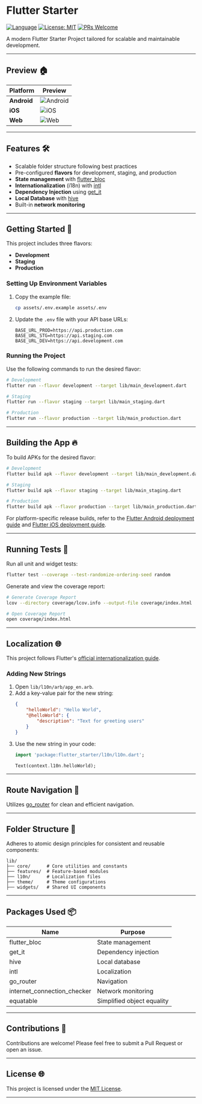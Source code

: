 # Flutter Starter

[![Language][dart_language_badge]](http://dart.dev)
[![License: MIT][license_badge]][license_link]
[![PRs Welcome][pr_welcome_badge]][repo_link]

A modern Flutter Starter Project tailored for scalable and maintainable development.

---

## Preview 🏠

| Platform     | Preview       |
| ------------ | ------------- |
| **Android**  | ![Android][android_preview] |
| **iOS**      | ![iOS][ios_preview]         |
| **Web**      | ![Web][web_preview]         |

---

## Features 🛠️

- Scalable folder structure following best practices
- Pre-configured **flavors** for development, staging, and production
- **State management** with [flutter_bloc](https://pub.dev/packages/flutter_bloc)
- **Internationalization** (i18n) with [intl](https://pub.dev/packages/intl)
- **Dependency Injection** using [get_it](https://pub.dev/packages/get_it)
- **Local Database** with [hive](https://pub.dev/packages/hive)
- Built-in **network monitoring**

---

## Getting Started 🚀

This project includes three flavors:

- **Development**
- **Staging**
- **Production**

### Setting Up Environment Variables

1. Copy the example file:
   ```sh
   cp assets/.env.example assets/.env
   ```
2. Update the `.env` file with your API base URLs:
   ```env
   BASE_URL_PROD=https://api.production.com
   BASE_URL_STG=https://api.staging.com
   BASE_URL_DEV=https://api.development.com
   ```

### Running the Project

Use the following commands to run the desired flavor:

```sh
# Development
flutter run --flavor development --target lib/main_development.dart

# Staging
flutter run --flavor staging --target lib/main_staging.dart

# Production
flutter run --flavor production --target lib/main_production.dart
```

---

## Building the App 🔥

To build APKs for the desired flavor:

```sh
# Development
flutter build apk --flavor development --target lib/main_development.dart

# Staging
flutter build apk --flavor staging --target lib/main_staging.dart

# Production
flutter build apk --flavor production --target lib/main_production.dart
```

For platform-specific release builds, refer to the [Flutter Android deployment guide](https://docs.flutter.dev/deployment/android) and [Flutter iOS deployment guide](https://docs.flutter.dev/deployment/ios).

---

## Running Tests 🧬

Run all unit and widget tests:

```sh
flutter test --coverage --test-randomize-ordering-seed random
```

Generate and view the coverage report:

```sh
# Generate Coverage Report
lcov --directory coverage/lcov.info --output-file coverage/index.html

# Open Coverage Report
open coverage/index.html
```

---

## Localization 🌐

This project follows Flutter's [official internationalization guide](https://flutter.dev/docs/development/accessibility-and-localization/internationalization).

### Adding New Strings

1. Open `lib/l10n/arb/app_en.arb`.
2. Add a key-value pair for the new string:
   ```json
   {
       "helloWorld": "Hello World",
       "@helloWorld": {
           "description": "Text for greeting users"
       }
   }
   ```
3. Use the new string in your code:
   ```dart
   import 'package:flutter_starter/l10n/l10n.dart';

   Text(context.l10n.helloWorld);
   ```

---

## Route Navigation 🛑

Utilizes [go_router](https://pub.dev/packages/go_router) for clean and efficient navigation.

---

## Folder Structure 🔬

Adheres to atomic design principles for consistent and reusable components:

```
lib/
├── core/      # Core utilities and constants
├── features/  # Feature-based modules
├── l10n/      # Localization files
├── theme/     # Theme configurations
├── widgets/   # Shared UI components
```

---

## Packages Used 📦

| Name                          | Purpose                         |
| ----------------------------- | ------------------------------- |
| flutter_bloc                  | State management                |
| get_it                        | Dependency injection            |
| hive                          | Local database                  |
| intl                          | Localization                    |
| go_router                     | Navigation                      |
| internet_connection_checker   | Network monitoring              |
| equatable                     | Simplified object equality      |

---

## Contributions 🙏

Contributions are welcome! Please feel free to submit a Pull Request or open an issue.

---

## License 🌐

This project is licensed under the [MIT License][license_link].

---

[license_badge]: https://img.shields.io/badge/license-MIT-blue.svg
[license_link]: https://opensource.org/licenses/MIT
[pr_welcome_badge]: https://img.shields.io/badge/PRs-welcome-brightgreen.svg
[dart_language_badge]: https://img.shields.io/badge/Language-Dart-blue
[repo_link]: https://github.com/your-repo-link
[android_preview]: https://your-link-to-android-preview
[ios_preview]: https://your-link-to-ios-preview
[web_preview]: https://your-link-to-web-preview
